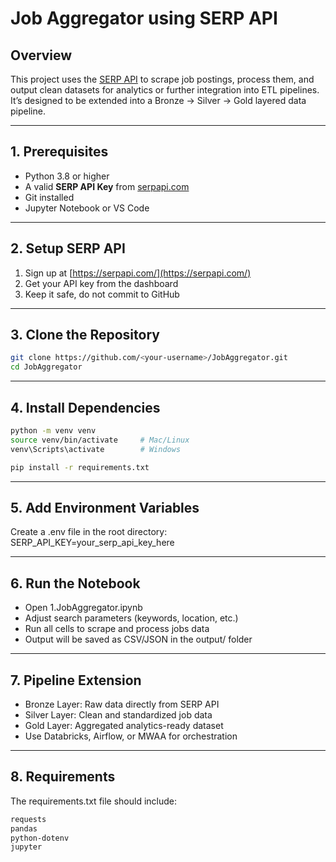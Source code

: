 # Job Aggregator using SERP API

## Overview
This project uses the [SERP API](https://serpapi.com/) to scrape job postings, process them, and output clean datasets for analytics or further integration into ETL pipelines. It’s designed to be extended into a Bronze → Silver → Gold layered data pipeline.

---

## 1. Prerequisites
- Python 3.8 or higher
- A valid **SERP API Key** from [serpapi.com](https://serpapi.com/)
- Git installed
- Jupyter Notebook or VS Code

---

## 2. Setup SERP API
1. Sign up at [https://serpapi.com/](https://serpapi.com/)
2. Get your API key from the dashboard  
3. Keep it safe, do not commit to GitHub

---

## 3. Clone the Repository
```bash
git clone https://github.com/<your-username>/JobAggregator.git
cd JobAggregator
```
---

## 4. Install Dependencies
```bash
python -m venv venv
source venv/bin/activate     # Mac/Linux  
venv\Scripts\activate        # Windows  

pip install -r requirements.txt
```

---

## 5.  Add Environment Variables
Create a .env file in the root directory:
SERP_API_KEY=your_serp_api_key_here


---

## 6. Run the Notebook
- Open 1.JobAggregator.ipynb
- Adjust search parameters (keywords, location, etc.)
- Run all cells to scrape and process jobs data
- Output will be saved as CSV/JSON in the output/ folder

---

## 7. Pipeline Extension
- Bronze Layer: Raw data directly from SERP API
- Silver Layer: Clean and standardized job data
- Gold Layer: Aggregated analytics-ready dataset
- Use Databricks, Airflow, or MWAA for orchestration

---

## 8. Requirements 
The requirements.txt file should include:
```bash
requests
pandas
python-dotenv
jupyter
```
